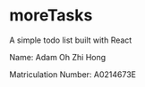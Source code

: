 # moreTasks

A simple todo list built with React

Name: Adam Oh Zhi Hong

Matriculation Number: A0214673E

